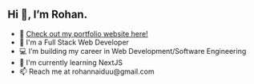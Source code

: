 <h2> Hi 👋, I’m Rohan.</h2>

<ul>
  <li>👀 <a href="https://rohannaidu.netlify.app/" target="_blank" rel="noopener noreferrer">Check out my portfolio website here!</a></li>
  <li>🧑 I'm a Full Stack Web Developer</li>
  <li>💻 I’m building my career in Web Development/Software Engineering</li>
  <li>🔭 I'm currently learning NextJS</li>
  <li>📫 Reach me at rohannaiduu@gmail.com</li>
</ul>

<!--
**rohannaido/rohannaido** is a ✨ _special_ ✨ repository because its `README.md` (this file) appears on your GitHub profile.

Here are some ideas to get you started:

- 🔭 I’m currently working on ...
- 🌱 I’m currently learning ...
- 👯 I’m looking to collaborate on ...
- 🤔 I’m looking for help with ...
- 💬 Ask me about ...
- 📫 How to reach me: ...
- 😄 Pronouns: ...
- ⚡ Fun fact: ...
-->
